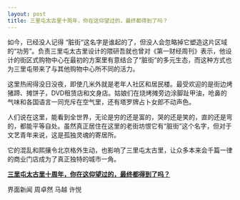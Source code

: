 ```yaml
---
layout: post
title: 三里屯太古里十周年，你在这仰望过的，最终都得到了吗？
---
```


如今，已经没人记得 “脏街“这名字是谁起的了，但没人会忽略掉它塑造这片区域的“功劳”。负责三里屯太古里设计的隈研吾就也曾对《第一财经周刊》表示，他设计的街区式购物中心在最初的方案里有意结合了“脏街”的多元生态，而这种方式也为三里屯带来了与其他购物中心所不同的活力。

这里热闹得没日没夜，即使几米外就是老年人社区和居民楼。最受欢迎的是街边烤猪蹄、摊饼子，DVD租赁店和文身店。姑娘们在烧烤摊旁边涂脚趾甲油，呛鼻的气味和各国语言一同充斥在空气里，还有塔罗牌占卜女郎不动声色。

人们说在这里，能看到全世界，无论是穷的还是富的，哭的还是笑的，直的还是弯的，都能平等自处。虽然真正居住在这里的老街坊恨它有“脏街”这个名字，但对于文艺青年来说，这是孤独灵魂的寄居所。

它的混乱和熙攘令北京格外生动，也影响了三里屯太古里，让众多本来会千篇一律的商业门店成为了真正独特的城市一角。

**[三里屯太古里十周年，你在这仰望过的，最终都得到了吗？](https://www.jiemian.com/article/2390184.html)**

界面新闻 周卓然 马越 许悦

